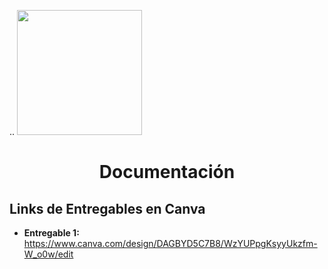 <p align="left"> ..
  <img src="https://semanadelcannabis.cayetano.edu.pe/assets/img/logo-upch.png" width="200">
  <h1 align="center">Documentación</h1>
</p>

## Links de Entregables en Canva
- **Entregable 1:**<br>https://www.canva.com/design/DAGBYD5C7B8/WzYUPpgKsyyUkzfm-W_o0w/edit
